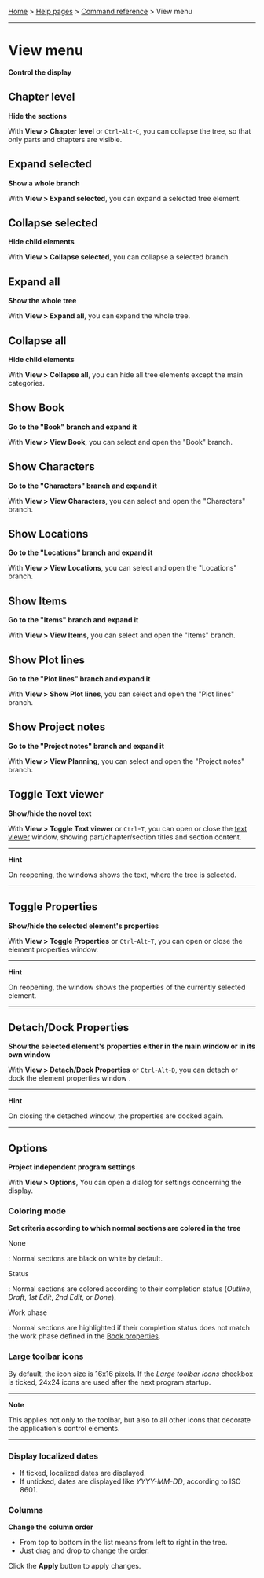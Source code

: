 [Home](../) > [Help pages](index) > [Command reference](command_reference) > View menu

---

# View menu

**Control the display**


## Chapter level

**Hide the sections**

With **View \> Chapter level** or `Ctrl`-`Alt`-`C`, you can collapse the
tree, so that only parts and chapters are visible.

## Expand selected

**Show a whole branch**

With **View \> Expand selected**, you can expand a selected tree
element.

## Collapse selected

**Hide child elements**

With **View \> Collapse selected**, you can collapse a selected branch.

## Expand all

**Show the whole tree**

With **View \> Expand all**, you can expand the whole tree.

## Collapse all

**Hide child elements**

With **View \> Collapse all**, you can hide all tree elements except the
main categories.

## Show Book

**Go to the \"Book\" branch and expand it**

With **View \> View Book**, you can select and open the \"Book\" branch.

## Show Characters

**Go to the \"Characters\" branch and expand it**

With **View \> View Characters**, you can select and open the
\"Characters\" branch.

## Show Locations

**Go to the \"Locations\" branch and expand it**

With **View \> View Locations**, you can select and open the
\"Locations\" branch.

## Show Items

**Go to the \"Items\" branch and expand it**

With **View \> View Items**, you can select and open the \"Items\"
branch.

## Show Plot lines

**Go to the \"Plot lines\" branch and expand it**

With **View \> Show Plot lines**, you can select and open the \"Plot
lines\" branch.

## Show Project notes

**Go to the \"Project notes\" branch and expand it**

With **View \> View Planning**, you can select and open the \"Project
notes\" branch.

## Toggle Text viewer

**Show/hide the novel text**

With **View \> Toggle Text viewer** or `Ctrl`-`T`, you can open or close
the [text viewer](desktop) window, showing part/chapter/section
titles and section content.

---

**Hint**

On reopening, the windows shows the text, where the tree is selected.

---

## Toggle Properties

**Show/hide the selected element's properties**

With **View \> Toggle Properties** or `Ctrl`-`Alt`-`T`, you can open or
close the element properties window.

---

**Hint**

On reopening, the window shows the properties of the currently selected
element.

---

## Detach/Dock Properties

**Show the selected element's properties either in the main window or in
its own window**

With **View \> Detach/Dock Properties** or `Ctrl`-`Alt`-`D`, you can
detach or dock the element properties window .

---

**Hint**

On closing the detached window, the properties are docked again.

---

## Options

**Project independent program settings**

With **View \> Options**, You can open a dialog for settings concerning
the display.

### Coloring mode

**Set criteria according to which normal sections are colored in the
tree**

None

:   Normal sections are black on white by default.

Status

:   Normal sections are colored according to their completion status
    (*Outline*, *Draft*, *1st Edit*, *2nd Edit*, or *Done*).

Work phase

:   Normal sections are highlighted if their completion status does not
    match the work phase defined in the [Book properties](book_view#writing-pogress).

### Large toolbar icons

By default, the icon size is 16x16 pixels. If the *Large toolbar icons*
checkbox is ticked, 24x24 icons are used after the next program startup.

---

**Note**

This applies not only to the toolbar, but also to all other icons that
decorate the application's control elements.

---

### Display localized dates

-   If ticked, localized dates are displayed.
-   If unticked, dates are displayed like *YYYY-MM-DD*, according to ISO
    8601.

### Columns

**Change the column order**

-   From top to bottom in the list means from left to right in the tree.
-   Just drag and drop to change the order.

Click the **Apply** button to apply changes.
